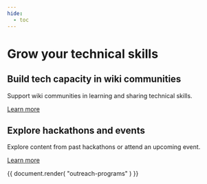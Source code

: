 ```yaml
---
hide:
  - toc
---
```

# Grow your technical skills

<!--TODO: this page title doesn't fully  make sense if this section also includes content for helping others (not you) grow their skills -->

## Build tech capacity in wiki communities

Support wiki communities in learning and sharing technical skills.

[Learn more](tech-capacity.md)

## Explore hackathons and events

Explore content from past hackathons or attend an upcoming event.

[Learn more](events.md)

{{ document.render( "outreach-programs" ) }}
